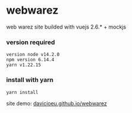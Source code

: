 # webwarez
web warez site builded with vuejs 2.6.* + mockjs

### version required
```
version node v14.2.0
npm version 6.14.4
yarn v1.22.15
```

### install with yarn
```bash
yarn install

```


site demo: [davicioeu.github.io/webwarez](https://davicioeu.github.io/webwarez/ "mi sitio web")
